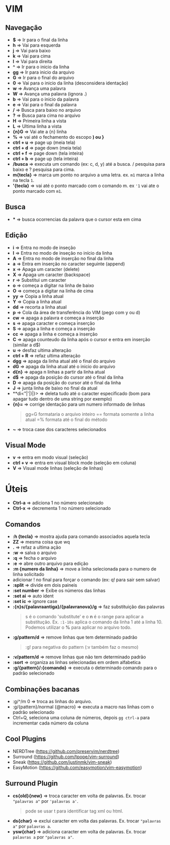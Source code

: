 # VIM

## Navegação
- **$** => Ir para o final da linha
- **h** => Vai para esquerda 
- **j** => Vai para baixo 
- **k** => Vai para cima 
- **l** => Vai para direita 
- **^** => Ir para o inicio da linha 
- **gg** => Ir para inicio da arquivo 
- **G** => Ir para o final do arquivo
- **0** => Vai para o inicio da linha (desconsidera identação) 
- **w** => Avança uma palavra 
- **W** => Avança uma palavra (ignora .)
- **b** => Vai para o inicio da palavra 
- **e** => Vai para o final da palavra 
- **/** => Busca para baixo no arquivo
- **?** => Busca para cima no arquivo
- **H** => Primeira linha a vista 
- **L** => Ultima linha a vista 
- **{n}G** => Vai ate a {n} linha 
- **%** => vai até o fechamento do escopo **) ou }**
- **ctrl + u** => page up (meia tela)
- **ctrl + d** => page down (meia tela)
- **ctrl + f** => page down (tela inteira)
- **ctrl + b** => page up (tela inteira)
- **<leader>/busca** => executa um comando (ex: c, d, y) até a busca. / pesquisa para baixo e ? pesquisa para cima.
- **m{tecla}** => marca um ponto no arquivo a uma letra. ex.  ```m1``` marca a linha na tecla ```1```.
- **'{tecla}** => vai até o ponto marcado com o comando m. ex ```'1``` vai ate o ponto marcado com ```m1```.

## Busca
- **\*** => busca ocorrencias da palavra que o cursor esta em cima

## Edição
- **i** => Entra no modo de inseção 
- **I** => Entra no modo de inseção no início da linha
- **A** => Entra no modo de inserção no final da linha
- **a** => Entra em inserção no caracter seguinte (append)
- **x** => Apaga um caracter (delete) 
- **X** => Apaga um caracter (backspace) 
- **r** => Substitui um caracter 
- **o** => começa a digitar na linha de baixo 
- **O** => começa a digitar na linha de cima 
- **yy** => Copia a linha atual 
- **Y** => Copia a linha atual 
- **dd** => recorta a linha atual 
- **p** => Cola da área de transferência do VIM (pego com y ou d)
- **cw** => apaga a palavra e começa a inserção 
- **s** => apaga caracter e começa inserção
- **S** => apaga a linha e começa a inserção 
- **cc** => apaga a linha e começa a inserção 
- **C** => apaga counteudo da linha após o cursor e entra em inserção (similar a d$)
- **u** => desfaz ultima alteração 
- **ctrl + R** => refaz ultima alteração 
- **dgg** => apaga da linha atual até o final do arquivo 
- **dG** => apaga da linha atual até o inicio do arquivo 
- **d{n}** => apaga n linhas a partir da linha atual 
- **d$** => apaga da posição do cursor até o final da linha
- **D** => apaga da posição do cursor até o final da linha 
- **J** => junta linha de baixo no final da atual
- **di<"|'|)|}> => deleta tudo até o caracter especificado (bom para apagar tudo dentro de uma string por exemplo)
- **{n}=** => corrige identação para um numero informado de linhas
	> gg=G formataria o arquivo inteiro
	> == formata somente a linha atual
	> =% formata até o final do método
- **~** => troca case dos caracteres selecionados

## Visual Mode
- **v** => entra em modo visual (seleção) 
- **ctrl + v** => entra em visual block mode (seleção em coluna) 
- **V** => Visual mode linhas (seleção de linhas) 

# Úteis
- **Ctrl-a** => adiciona 1 no número selecionado
- **Ctrl-x** => decrementa 1 no número selecionado

## Comandos
- **:h {tecla}** => mostra ajuda para comando associados aquela tecla
- **ZZ** => mesma coisa que wq 
- **.** => refaz a ultima ação 
- **:w** => salva o arquivo 
- **:q** => fecha o arquivo
- **:e** => abre outro arquivo para edição 
- **:m {numero da linha}** => move a linha selecionada para o numero de linha solicitado
- adicionar ! no final para forçar o comando (ex: q! para sair sem salvar) 
- **:split** => divide em dois paineis 
- **:set number** => Exibe os números das linhas 
- **:set ai** => auto ident 
- **:set ic** => ignore case 
- **:{n}s/{palavraantiga}/{palavranova}/g** => faz substituição das palavras 
	> s é o comando 'substitute' e o **n** é o range para aplicar a substitução. Ex. ```:1-10s``` aplica o comando da linha 1 até a linha 10. Podemos utilizar o **%** para aplicar no arquivo todo.
- **:g/pattern/d** => remove linhas que tem determinado padrão
	> :g! para negativa do pattern (:v também faz o mesmo)
- **:v/pattern/d** => remove linhas que não tem determinado padrão
- **:sort** => organiza as linhas selecionadas em ordem alfabetica
- **:g/{pattern}/:{comando}** => executa o determinado comando para o padrão selecionado

## Combinações bacanas
- :g/^/m 0 => troca as linhas do arquivo.
- :g/{pattern}/normal {@macro} => executa a macro nas linhas com o padrão selecionado
- Ctrl+Q, seleciona uma coluna de números, depois ```gg ctrl-a``` para incrementar cada número da coluna

## Cool Plugins
- NERDTree (https://github.com/preservim/nerdtree)
- Surround (https://github.com/tpope/vim-surround)
- Sneak (https://github.com/justinmk/vim-sneak)
- EasyMotion (https://github.com/easymotion/vim-easymotion)

## Surround Plugin
- **cs{old}{new}** => troca caracter em volta de palavras. Ex. trocar ```"palavras a"``` por ```'palavras a'```.
	> pode se usar t para identificar tag xml ou html.
- **ds{char}** => exclui caracter em volta das palavras. Ex. trocar ```"palavras a"``` por ```palavras a```.  
- **ysw{char}** => adiciona caracter em volta de palavras. Ex. trocar ```palavras a``` por ```"palavras a"```.

